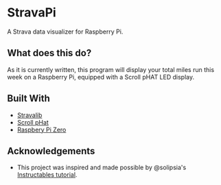 # StravaPi

A Strava data visualizer for Raspberry Pi.

## What does this do?

As it is currently written, this program will display your total miles run this week on a Raspberry Pi, equipped with a Scroll pHAT LED display.

## Built With 

* [Stravalib](https://pythonhosted.org/stravalib/api.html?highlight=client#module-stravalib.client)
* [Scroll pHat](https://shop.pimoroni.com/products/scroll-phat)
* [Raspbery Pi Zero](https://www.raspberrypi.org/products/raspberry-pi-zero/)

## Acknowledgements

* This project was inspired and made possible by @solipsia's [Instructables tutorial](http://www.instructables.com/member/solipsia/).
